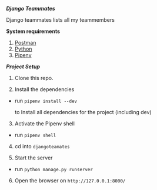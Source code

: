 **_Django Teammates_**

Django teammates lists all my teammembers

**System requirements**

1. [Postman](https://www.getpostman.com/)
2. [Python](https://www.python.org/)
3. [Pipenv](https://pipenv.readthedocs.io/en/latest/install/#installing-pipenv)

**_Project Setup_**

1. Clone this repo.

2. Install the dependencies

- run `pipenv install --dev`

  to Install all dependencies for the project (including dev)

3. Activate the Pipenv shell

- run `pipenv shell`

4. cd into `djangoteamates`

5. Start the server

- run `python manage.py runserver`

6. Open the browser on `http://127.0.0.1:8000/`

